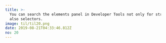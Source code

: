 ```yaml
---
title: >-
  You can search the elements panel in Developer Tools not only for strings but
  also selectors.
image: til/til20.png
date: 2019-08-21T04:33:46.812Z
no: 20
---
```

